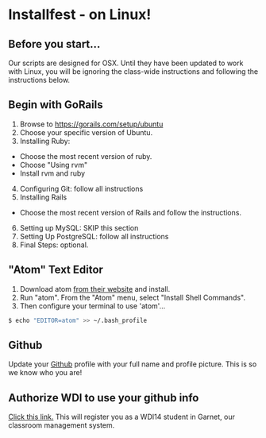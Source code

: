 # Installfest - on Linux!

## Before you start...

Our scripts are designed for OSX.  Until they have been updated to work with Linux, you will be ignoring the class-wide instructions and following the instructions below.


## Begin with GoRails

1. Browse to https://gorails.com/setup/ubuntu
2. Choose your specific version of Ubuntu.
3. Installing Ruby:
  - Choose the most recent version of ruby.
  - Choose "Using rvm"
  - Install rvm and ruby
4. Configuring Git: follow all instructions
5. Installing Rails
  - Choose the most recent version of Rails and follow the instructions.
6. Setting up MySQL: SKIP this section
7. Setting Up PostgreSQL: follow all instructions
8. Final Steps: optional.

## "Atom" Text Editor

1. Download atom [from their website](https://atom.io) and install.
2. Run "atom".  From the "Atom" menu,  select "Install Shell Commands".
3. Then configure your terminal to use 'atom'...

```bash
$ echo "EDITOR=atom" >> ~/.bash_profile
```

## Github

Update your [Github](https://github.com/) profile with your full name and profile picture. This is so we know who you are!

## Authorize WDI to use your github info

[Click this link.](https://garnet.wdidc.org/github/authorize?invite_code=74cf1bf5af493e65e85408899ca397cf) This will register you as a WDI14 student in Garnet, our classroom management system.
